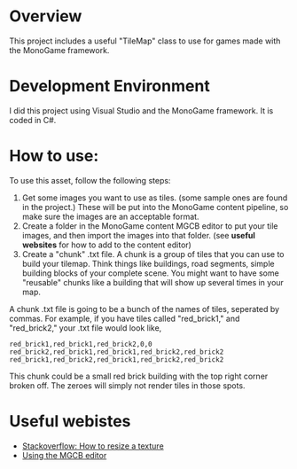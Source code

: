 # Overview

This project includes a useful "TileMap" class to use for games made with the MonoGame framework. 

# Development Environment

I did this project using Visual Studio and the MonoGame framework. It is coded in C#.

# How to use:

To use this asset, follow the following steps:
1. Get some images you want to use as tiles. (some sample ones are found in the project.) These will be put into the MonoGame content pipeline, so make sure the images are an acceptable format. 
2. Create a folder in the MonoGame content MGCB editor to put your tile images, and then import the images into that folder. (see **useful websites** for how to add to the content editor)
3. Create a "chunk" .txt file. A chunk is a group of tiles that you can use to build your tilemap. Think things like buildings, road segments, simple building blocks of your complete scene. You might want to have some "reusable" chunks like a building that will show up several times in your map.


  A chunk .txt file is going to be a bunch of the names of tiles, seperated by commas. For example, if you have tiles called "red_brick1," and "red_brick2," your .txt file would look like,
  ```
  red_brick1,red_brick1,red_brick2,0,0
  red_brick2,red_brick1,red_brick1,red_brick2,red_brick2
  red_brick1,red_brick2,red_brick1,red_brick2,red_brick2
  
  ```
  This chunk could be a small red brick building with the top right corner broken off. The zeroes will simply not render tiles in those spots. 

# Useful webistes
* [Stackoverflow: How to resize a texture](https://stackoverflow.com/questions/4349590/resize-and-load-a-texture2d-in-xna)
* [Using the MGCB editor](https://docs.monogame.net/articles/content/using_mgcb_editor.html)
